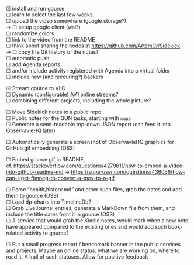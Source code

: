 
☑ install and run gource  
☐ learn to select the last few weeks  
☐ upload the video somewhere (google storage?)  
→ ☐ setup google client (wsl?)  
☐ randomize colors  
☐ link to the video from the README  
☐ think about sharing the nodes at https://github.com/ArtemGr/Sidekick  
→ ☐ copy the Git history of the notes?  
☐ automatic push  
☐ add Agenda reports  
☐ and/or include activity registered with Agenda into a virtual folder  
☐ include new (and reccuring?) backers

☑ Stream gource to VLC  
☐ Dynamic (configurable) AV1 online streams?  
☐ combining different projects, including the whole picture?

☐ Move Sidekick notes to a public repo  
☐ Public notes for the GUN tasks, starting with `maps`  
☐ Generate a semi-readable top-down JSON report (can feed it into ObservavleHQ later)

☐ Automatically generate a screenshot of ObservavleHQ graphics for GitHub gif embedding (OSS)

☐ Embed gource gif in README,  
cf. https://stackoverflow.com/questions/4279611/how-to-embed-a-video-into-github-readme-md → https://superuser.com/questions/436056/how-can-i-get-ffmpeg-to-convert-a-mov-to-a-gif

☐ Parse “health,history.md” and other such files, grab the dates and add them to gource (OSS)  
☐ Load dp-charts into TimelineDb?  
☐ Grab LiveJournal entries, generate a MarkDown file from them, and include the title dates from it in gource (OSS)  
☐ A service that would grab the Kindle notes, would mark when a new note have appeared compared to the existing ones and would add such book-related activity to gource?

☐ Put a small progress report / benchmark banner in the public services and projects. Maybe an online status: what we are working on, where to read it. A trail of such statuses. Allow for positive feedback
